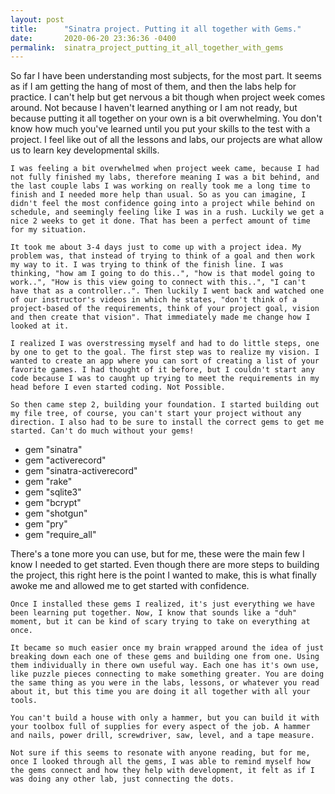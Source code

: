 ```yaml
---
layout: post
title:      "Sinatra project. Putting it all together with Gems."
date:       2020-06-20 23:36:36 -0400
permalink:  sinatra_project_putting_it_all_together_with_gems
---
```


So far I have been understanding most subjects, for the most part. It seems as if I am getting the hang of most of them, and then the labs help for practice. I can't help but get nervous a bit though when project week comes around. Not because I haven't learned anything or I am not ready, but because putting it all together on your own is a bit overwhelming. You don't know how much you've learned until you put your skills to the test with a project. I feel like out of all the lessons and labs, our projects are what allow us to learn key developmental skills.
	
	I was feeling a bit overwhelmed when project week came, because I had not fully finished my labs, therefore meaning I was a bit behind, and the last couple labs I was working on really took me a long time to finish and I needed more help than usual. So as you can imagine, I didn't feel the most confidence going into a project while behind on schedule, and seemingly feeling like I was in a rush. Luckily we get a nice 2 weeks to get it done. That has been a perfect amount of time for my situation.
	
	It took me about 3-4 days just to come up with a project idea. My problem was, that instead of trying to think of a goal and then work my way to it. I was trying to think of the finish line. I was thinking, "how am I going to do this..", "how is that model going to work..", "How is this view going to connect with this..", "I can't have that as a controller..". Then luckily I went back and watched one of our instructor's videos in which he states, "don't think of a project-based of the requirements, think of your project goal, vision and then create that vision". That immediately made me change how I looked at it.
	
	I realized I was overstressing myself and had to do little steps, one by one to get to the goal. The first step was to realize my vision. I wanted to create an app where you can sort of creating a list of your favorite games. I had thought of it before, but I couldn't start any code because I was to caught up trying to meet the requirements in my head before I even started coding. Not Possible.
	
	So then came step 2, building your foundation. I started building out my file tree, of course, you can't start your project without any direction. I also had to be sure to install the correct gems to get me started. Can't do much without your gems!

* gem "sinatra"
* gem "activerecord"
* gem "sinatra-activerecord"
* gem "rake"
* gem "sqlite3"
* gem "bcrypt"
* gem "shotgun"
* gem "pry"
* gem "require_all"

There's a tone more you can use, but for me, these were the main few I know I needed to get started. Even though there are more steps to building the project, this right here is the point I wanted to make, this is what finally awoke me and allowed me to get started with confidence.
	
	Once I installed these gems I realized, it's just everything we have been learning put together. Now, I know that sounds like a "duh" moment, but it can be kind of scary trying to take on everything at once. 
	
	It became so much easier once my brain wrapped around the idea of just breaking down each one of these gems and building one from one. Using them individually in there own useful way. Each one has it's own use, like puzzle pieces connecting to make something greater. You are doing the same thing as you were in the labs, lessons, or whatever you read about it, but this time you are doing it all together with all your tools.
	
	You can't build a house with only a hammer, but you can build it with your toolbox full of supplies for every aspect of the job. A hammer and nails, power drill, screwdriver, saw, level, and a tape measure.
	
	Not sure if this seems to resonate with anyone reading, but for me, once I looked through all the gems, I was able to remind myself how the gems connect and how they help with development, it felt as if I was doing any other lab, just connecting the dots.
